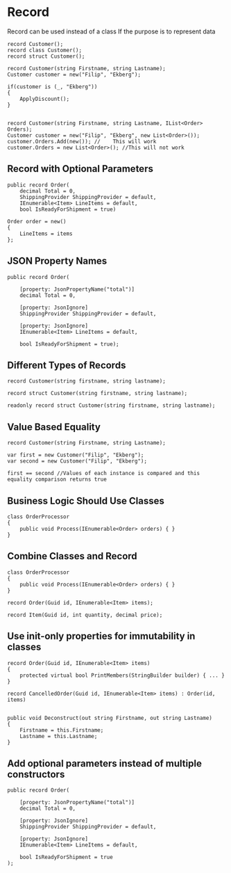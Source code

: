 # Record

Record can be used instead of a class If the purpose is to represent data

    record Customer();
    record class Customer();
    record struct Customer();

    record Customer(string Firstname, string Lastname);
    Customer customer = new("Filip", "Ekberg");

    if(customer is (_, "Ekberg"))
    {
        ApplyDiscount();
    }


    record Customer(string Firstname, string Lastname, IList<Order> Orders);
    Customer customer = new("Filip", "Ekberg", new List<Order>());
    customer.Orders.Add(new()); //    This will work
    customer.Orders = new List<Order>(); //This will not work

    
## Record with Optional Parameters

    public record Order(
        decimal Total = 0,
        ShippingProvider ShippingProvider = default,
        IEnumerable<Item> LineItems = default,
        bool IsReadyForShipment = true)

    Order order = new() 
    {
        LineItems = items
    };

## JSON Property Names

    public record Order(

        [property: JsonPropertyName("total")]
        decimal Total = 0,

        [property: JsonIgnore]
        ShippingProvider ShippingProvider = default,

        [property: JsonIgnore]
        IEnumerable<Item> LineItems = default,

        bool IsReadyForShipment = true);

## Different Types of Records

    record Customer(string firstname, string lastname);

    record struct Customer(string firstname, string lastname);

    readonly record struct Customer(string firstname, string lastname);

## Value Based Equality

    record Customer(string Firstname, string Lastname);

    var first = new Customer("Filip", "Ekberg");
    var second = new Customer("Filip", "Ekberg");

    first == second //Values of each instance is compared and this equality comparison returns true


## Business Logic Should Use Classes

    class OrderProcessor
    {
        public void Process(IEnumerable<Order> orders) { }
    }

##  Combine Classes and Record

    class OrderProcessor
    {
        public void Process(IEnumerable<Order> orders) { }
    }

    record Order(Guid id, IEnumerable<Item> items);

    record Item(Guid id, int quantity, decimal price);

## Use init-only properties for  immutability in classes

    record Order(Guid id, IEnumerable<Item> items)
    {
        protected virtual bool PrintMembers(StringBuilder builder) { ... }
    }

    record CancelledOrder(Guid id, IEnumerable<Item> items) : Order(id, items)


    public void Deconstruct(out string Firstname, out string Lastname)
    {
        Firstname = this.Firstname;
        Lastname = this.Lastname;
    }

## Add optional parameters instead of multiple constructors

    public record Order(

        [property: JsonPropertyName("total")]
        decimal Total = 0,

        [property: JsonIgnore]
        ShippingProvider ShippingProvider = default,

        [property: JsonIgnore]
        IEnumerable<Item> LineItems = default,
        
        bool IsReadyForShipment = true
    );
